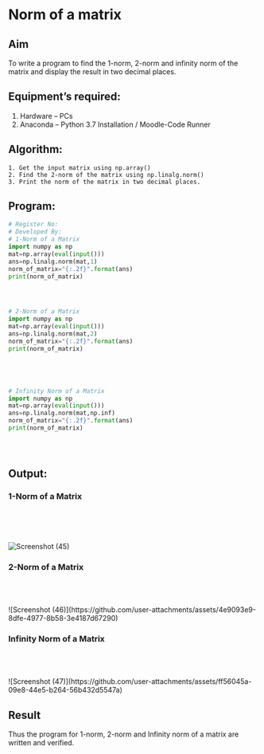 # Norm of a matrix
## Aim
To write a program to find the 1-norm, 2-norm and infinity norm of the matrix and display the result in two decimal places.
## Equipment’s required:
1.	Hardware – PCs
2.	Anaconda – Python 3.7 Installation / Moodle-Code Runner
## Algorithm:
	1. Get the input matrix using np.array()   
    2. Find the 2-norm of the matrix using np.linalg.norm()
	3. Print the norm of the matrix in two decimal places.
## Program:
```Python
# Register No:
# Developed By:
# 1-Norm of a Matrix
import numpy as np
mat=np.array(eval(input()))
ans=np.linalg.norm(mat,1)
norm_of_matrix="{:.2f}".format(ans)
print(norm_of_matrix)




# 2-Norm of a Matrix
import numpy as np
mat=np.array(eval(input()))
ans=np.linalg.norm(mat,2)
norm_of_matrix="{:.2f}".format(ans)
print(norm_of_matrix)





# Infinity Norm of a Matrix
import numpy as np
mat=np.array(eval(input()))
ans=np.linalg.norm(mat,np.inf)
norm_of_matrix="{:.2f}".format(ans)
print(norm_of_matrix)





```
## Output:
### 1-Norm of a Matrix
<br>
<br>
<br>

![Screenshot (45)](https://github.com/user-attachments/assets/dfa78317-031f-4549-ae49-b48cc4a64a0b)

### 2-Norm of a Matrix
<br>
<br>
<br>
![Screenshot (46)](https://github.com/user-attachments/assets/4e9093e9-8dfe-4977-8b58-3e4187d67290)


### Infinity Norm of a Matrix
<br>
<br>
<br>
![Screenshot (47)](https://github.com/user-attachments/assets/ff56045a-09e8-44e5-b264-56b432d5547a)


## Result
Thus the program for 1-norm, 2-norm and Infinity norm of a matrix are written and verified.

